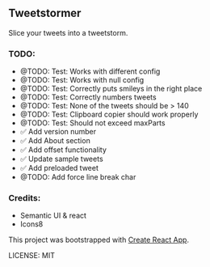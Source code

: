 ## Tweetstormer ##

Slice your tweets into a tweetstorm.

### TODO:

- @TODO: Test: Works with different config
- @TODO: Test: Works with null config
- @TODO: Test: Correctly puts smileys in the right place
- @TODO: Test: Correctly numbers tweets
- @TODO: Test: None of the tweets should be > 140
- @TODO: Test: Clipboard copier should work properly
- @TODO: Test: Should not exceed maxParts
- ✅ Add version number
- ✅ Add About section
- ✅ Add offset functionality
- ✅ Update sample tweets
- ✅ Add preloaded tweet
- @TODO: Add force line break char

### Credits:
- Semantic UI & react
- Icons8

This project was bootstrapped with [Create React App](https://github.com/facebookincubator/create-react-app).


LICENSE: MIT